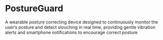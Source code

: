 # PostureGuard
A wearable posture correcting device designed to continuously monitor the user’s posture and detect slouching in real time, providing gentle vibration alerts and smartphone notifications to encourage correct posture
